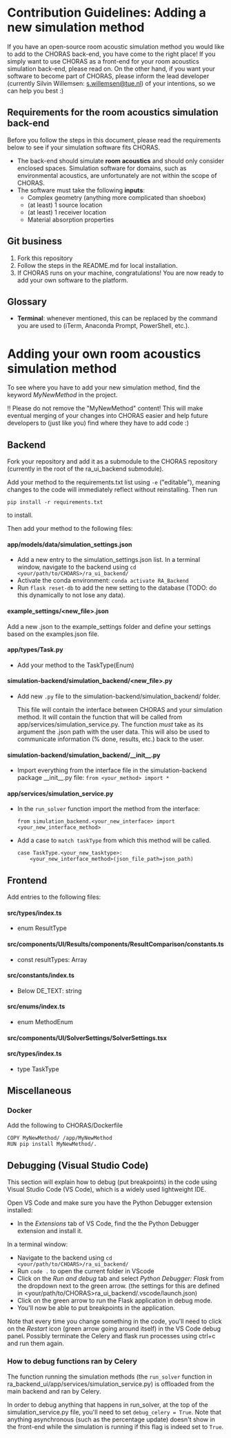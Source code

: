 # Contribution Guidelines: Adding a new simulation method

If you have an open-source room acoustic simulation method you would like to add to the CHORAS back-end, you have come to the right place! If you simply want to use CHORAS as a front-end for your room acoustics simulation back-end, please read on. On the other hand, if you want your software to become part of CHORAS, please inform the lead developer (currently Silvin Willemsen: s.willemsen@tue.nl) of your intentions, so we can help you best :)


## Requirements for the room acoustics simulation back-end
Before you follow the steps in this document, please read the requirements below to see if your simulation software fits CHORAS.

- The back-end should simulate **room acoustics** and should only consider enclosed spaces. Simulation software for domains, such as environmental acoustics, are unfortunately are not within the scope of CHORAS.
- The software must take the following **inputs**:
    - Complex geometry (anything more complicated than shoebox)
    - (at least) 1 source location
    - (at least) 1 receiver location
    - Material absorption properties

## Git business
1. Fork this repository
2. Follow the steps in the README.md for local installation.
3. If CHORAS runs on your machine, congratulations! You are now ready to add your own software to the platform.  

## Glossary
- **Terminal**: whenever mentioned, this can be replaced by the command you are used to (iTerm, Anaconda Prompt, PowerShell, etc.).

# Adding your own room acoustics simulation method

To see where you have to add your new simulation method, find the keyword *MyNewMethod* in the project. 

!! Please do not remove the "MyNewMethod" content! This will make eventual merging of your changes into CHORAS easier and help future developers to (just like you) find where they have to add code :)

## Backend
Fork your repository and add it as a submodule to the CHORAS repository (currently in the root of the ra_ui_backend submodule).

Add your method to the requirements.txt list using `-e` ("editable"), meaning changes to the code will immediately reflect without reinstalling. Then run

```
pip install -r requirements.txt
```
to install.

Then add your method to the following files:

#### app/models/data/simulation_settings.json
- Add a new entry to the simulation_settings.json list.
In a terminal window, navigate to the backend using `cd <your/path/to/CHOARS>/ra_ui_backend/`
- Activate the conda environment: `conda activate RA_Backend`
- Run `flask reset-db` to add the new setting to the database (TODO: do this dynamically to not lose any data).

#### example_settings/<new_file>.json
Add a new .json to the example_settings folder and define your settings based on the examples.json file.

#### app/types/Task.py
- Add your method to the TaskType(Enum)

#### simulation-backend/simulation_backend/<new_file>.py
- Add new `.py` file to the simulation-backend/simulation_backend/ folder. 

    This file will contain the interface between CHORAS and your simulation method. 
It will contain the function that will be called from app/services/simulation_service.py. The function *must* take as its argument the .json path with the user data. This will also be used to communicate information (% done, results, etc.) back to the user.

#### simulation-backend/simulation_backend/\_\_init\_\_.py
- Import everything from the interface file in the simulation-backend package \_\_init\_\_.py file: `from <your_method> import *`


#### app/services/simulation_service.py

- In the `run_solver` function import the method from the interface:     

    ```
    from simulation_backend.<your_new_interface> import <your_new_interface_method>
    ```
- Add a case to `match taskType` from which this method will be called.

    ```
    case TaskType.<your_new_tasktype>:
        <your_new_interface_method>(json_file_path=json_path)
    ```

## Frontend

Add entries to the following files:

#### src/types/index.ts
- enum ResultType

#### src/components/UI/Results/components/ResultComparison/constants.ts
- const resultTypes: Array<ResulTypeOption>

#### src/constants/index.ts
- Below DE_TEXT: string

#### src/enums/index.ts
- enum MethodEnum

#### src/components/UI/SolverSettings/SolverSettings.tsx

<RadioGroup>


#### src/types/index.ts
- type TaskType


## Miscellaneous

### Docker
Add the following to CHORAS/Dockerfile
```
COPY MyNewMethod/ /app/MyNewMethod
RUN pip install MyNewMethod/.
```



## Debugging (Visual Studio Code)
This section will explain how to debug (put breakpoints) in the code using Visual Studio Code (VS Code), which is a widely used lightweight IDE. 

Open VS Code and make sure you have the Python Debugger extension installed:
- In the *Extensions* tab of VS Code, find the the Python Debugger extension and install it.

In a terminal window:
- Navigate to the backend using `cd <your/path/to/CHOARS>/ra_ui_backend/`
- Run `code .` to open the current folder in VScode
- Click on the *Run and debug* tab and select *Python Debugger: Flask* from the dropdown next to the green arrow. (the settings for this are defined in <your/path/to/CHORAS>ra_ui_backend/.vscode/launch.json)
- Click on the green arrow to run the Flask application in debug mode. 
- You'll now be able to put breakpoints in the application.

Note that every time you change something in the code, you'll need to click on the *Restart* icon (green arrow going around itself) in the VS Code debug panel. Possibly terminate the Celery and flask run processes using ctrl+c and run them again. 

### How to debug functions ran by Celery
The function running the simulation methods (the `run_solver` function in ra_backend_ui/app/services/simulation_service.py) is offloaded from the main backend and ran by Celery.

In order to debug anything that happens in run_solver, at the top of the simulation_service.py file, you'll need to set `debug_celery = True`. Note that anything asynchronous (such as the percentage update) doesn't show in the front-end while the simulation is running if this flag is indeed set to `True`.


